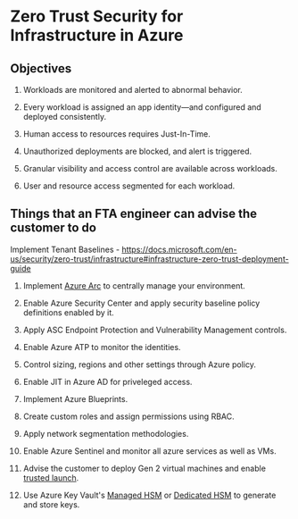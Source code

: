 # Zero Trust Security for Infrastructure in Azure

## Objectives

1. Workloads are monitored and alerted to abnormal behavior.

2. Every workload is assigned an app identity—and configured and deployed consistently.

3. Human access to resources requires Just-In-Time.

4. Unauthorized deployments are blocked, and alert is triggered.

5. Granular visibility and access control are available across workloads.

6. User and resource access segmented for each workload.

## Things that an FTA engineer can advise the customer to do

Implement Tenant Baselines - <https://docs.microsoft.com/en-us/security/zero-trust/infrastructure#infrastructure-zero-trust-deployment-guide>

1. Implement [Azure Arc](https://azure.microsoft.com/services/azure-arc/) to centrally manage your environment.

2. Enable Azure Security Center and apply security baseline policy definitions enabled by it.

3. Apply ASC Endpoint Protection and Vulnerability Management controls.

4. Enable Azure ATP to monitor the identities.

5. Control sizing, regions and other settings through Azure policy.

6. Enable JIT in Azure AD for priveleged access.

7. Implement Azure Blueprints.

8. Create custom roles and assign permissions using RBAC.

9. Apply network segmentation methodologies.

10. Enable Azure Sentinel and monitor all azure services as well as VMs.

11. Advise the customer to deploy Gen 2 virtual machines and enable [trusted launch](https://docs.microsoft.com/en-us/azure/virtual-machines/trusted-launch).

12. Use Azure Key Vault's [Managed HSM](https://docs.microsoft.com/en-us/azure/key-vault/managed-hsm) or [Dedicated HSM](https://docs.microsoft.com/en-us/azure/dedicated-hsm) to generate  and store keys.


